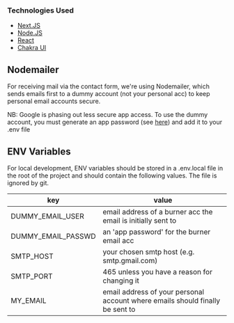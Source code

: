 ### Technologies Used

- [Next.JS](https://nextjs.org/)
- [Node.JS](https://nodejs.org/)
- [React](https://reactjs.org/docs/getting-started.html) 
- [Chakra UI](https://chakra-ui.com/)

## Nodemailer
For receiving mail via the contact form, we're using Nodemailer, which sends emails first to a dummy account (not your personal acc) to keep personal email accounts secure.

NB: Google is phasing out less secure app access. To use the dummy account, you must generate an app password (see [here](https://support.google.com/mail/answer/185833?hl=en-GB)) and add it to your .env file

## ENV Variables

For local development, ENV variables should be stored in a .env.local file in the root of the project and should contain the following values. The file is ignored by git.

| key | value |
| --- | --- |
| DUMMY_EMAIL_USER | email address of a burner acc the email is initially sent to |
| DUMMY_EMAIL_PASSWD | an 'app password' for the burner email acc |
| SMTP_HOST | your chosen smtp host (e.g. smtp.gmail.com) |
| SMTP_PORT | 465 unless you have a reason for changing it |
| MY_EMAIL | email address of your personal account where emails should finally be sent to |

